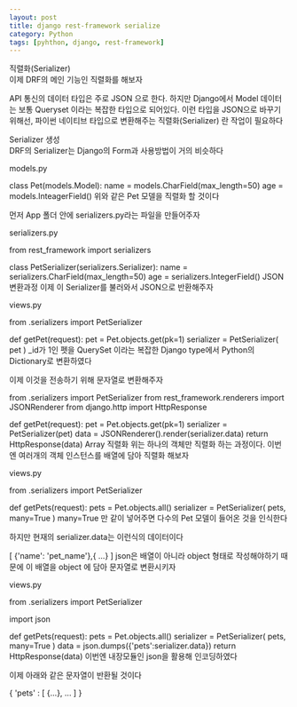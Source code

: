 ```yaml
---
layout: post
title: django rest-framework serialize
category: Python
tags: [pyhthon, django, rest-framework]
---
```

직렬화(Serializer)  
이제 DRF의 메인 기능인 직렬화를 해보자  

API 통신의 데이터 타입은 주로 JSON 으로 한다. 하지만 Django에서 Model 데이터는 보통 Queryset 이라는 복잡한 타입으로 되어있다. 이런 타입을 JSON으로 바꾸기 위해선, 파이썬 네이티브 타입으로 변환해주는 직렬화(Serializer) 란 작업이 필요하다  

Serializer 생성  
DRF의 Serializer는 Django의 Form과 사용방법이 거의 비슷하다  

models.py  

class Pet(models.Model):
  name = models.CharField(max_length=50)
  age = models.InteagerField()
위와 같은 Pet 모델을 직렬화 할 것이다

먼저 App 폴더 안에 serializers.py라는 파일을 만들어주자

serializers.py

from rest_framework import serializers

class PetSerializer(serializers.Serializer):
    name = serializers.CharField(max_length=50)
    age = serializers.IntegerField()
JSON 변환과정
이제 이 Serializer를 불러와서 JSON으로 반환해주자

views.py

from .serializers import PetSerializer

def getPet(request):
  pet = Pet.objects.get(pk=1)
  serializer = PetSerializer( pet )
_id가 1인 펫을 QuerySet 이라는 복잡한 Django type에서 Python의 Dictionary로 변환하였다

이제 이것을 전송하기 위해 문자열로 변환해주자

from .serializers import PetSerializer
from rest_framework.renderers import JSONRenderer
from django.http import HttpResponse

def getPet(request):
  pet = Pet.objects.get(pk=1)
  serializer = PetSerializer(pet)
  data = JSONRenderer().render(serializer.data)
  return HttpResponse(data)
Array 직렬화
위는 하나의 객체만 직렬화 하는 과정이다. 이번엔 여러개의 객체 인스턴스를 배열에 담아 직렬화 해보자

views.py

from .serializers import PetSerializer

def getPets(request):
  pets = Pet.objects.all()
  serializer = PetSerializer( pets, many=True )
many=True 만 같이 넣어주면 다수의 Pet 모델이 들어온 것을 인식한다

하지만 현재의 serializer.data는 이런식의 데이터이다

[ {'name': 'pet_name'},{ ...} ]
json은 배열이 아니라 object 형태로 작성해야하기 때문에 이 배열을 object 에 담아 문자열로 변환시키자

views.py

from .serializers import PetSerializer

import json

def getPets(request):
  pets = Pet.objects.all()
  serializer = PetSerializer( pets, many=True )
  data = json.dumps({'pets':serializer.data})
  return HttpResponse(data)
이번엔 내장모듈인 json을 활용해 인코딩하였다

이제 아래와 같은 문자열이 반환될 것이다

{ 'pets' : [ {...}, ... ] }
